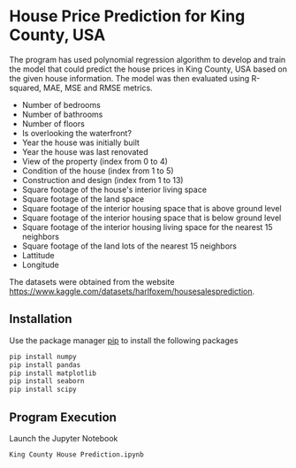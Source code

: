 # House Price Prediction for King County, USA

The program has used polynomial regression algorithm to develop and train the model that could predict the house prices in King County, USA based on the given house information. The model was then evaluated using R-squared, MAE, MSE and RMSE metrics.

- Number of bedrooms
- Number of bathrooms
- Number of floors
- Is overlooking the waterfront?
- Year the house was initially built
- Year the house was last renovated
- View of the property (index from 0 to 4)
- Condition of the house (index from 1 to 5)
- Construction and design (index from 1 to 13)
- Square footage of the house's interior living space
- Square footage of the land space
- Square footage of the interior housing space that is above ground level
- Square footage of the interior housing space that is below ground level
- Square footage of the interior housing living space for the nearest 15 neighbors
- Square footage of the land lots of the nearest 15 neighbors
- Lattitude
- Longitude

The datasets were obtained from the website https://www.kaggle.com/datasets/harlfoxem/housesalesprediction.

## Installation

Use the package manager [pip](https://pip.pypa.io/en/stable/) to install the following packages
```bash
pip install numpy
pip install pandas
pip install matplotlib
pip install seaborn
pip install scipy
```

## Program Execution
Launch the Jupyter Notebook
```bash
King County House Prediction.ipynb
```

